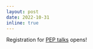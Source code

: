 ```yaml
---
layout: post
date: 2022-10-31 
inline: true
---
```


Registration for [PEP talks](https://performanceestimation.github.io/PEP-talks/february_2023/index.html) opens!
